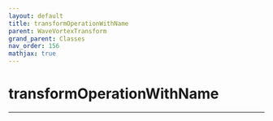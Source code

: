 ```yaml
---
layout: default
title: transformOperationWithName
parent: WaveVortexTransform
grand_parent: Classes
nav_order: 156
mathjax: true
---
```


#  transformOperationWithName




---

